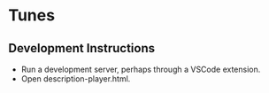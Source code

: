 # Tunes

## Development Instructions

- Run a development server, perhaps through a VSCode extension.
- Open description-player.html.
